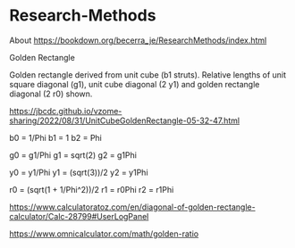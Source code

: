 # Research-Methods
About
https://bookdown.org/becerra_je/ResearchMethods/index.html

Golden Rectangle

Golden rectangle derived from unit cube (b1 struts). Relative lengths of unit square diagonal (g1), unit cube diagonal (2 y1) and golden rectangle diagonal (2 r0) shown.

https://jbcdc.github.io/vzome-sharing/2022/08/31/UnitCubeGoldenRectangle-05-32-47.html

b0 = 1/Phi
b1 = 1
b2 = Phi

g0 = g1/Phi
g1 = sqrt(2)
g2 = g1Phi

y0 = y1/Phi
y1 = (sqrt(3))/2
y2 = y1Phi

r0 = (sqrt(1 + 1/Phi^2))/2
r1 = r0Phi
r2 = r1Phi

https://www.calculatoratoz.com/en/diagonal-of-golden-rectangle-calculator/Calc-28799#UserLogPanel

https://www.omnicalculator.com/math/golden-ratio


